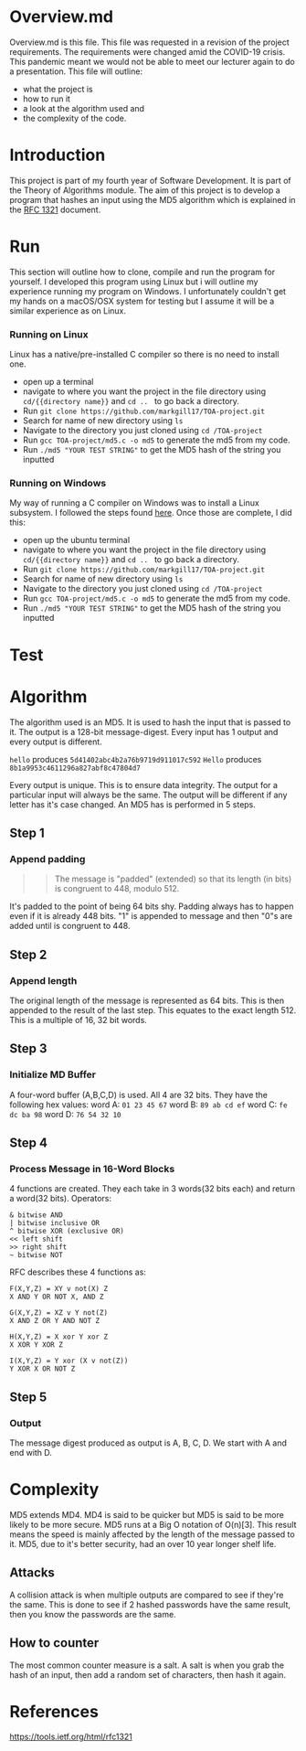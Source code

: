 # Overview.md
Overview.md is this file. This file was requested in a revision of the project requirements. The requirements were changed amid the COVID-19 crisis. This pandemic meant we would not be able to meet our lecturer again to do a presentation. This file will outline:
* what the project is
* how to run it
* a look at the algorithm used
and
* the complexity of the code.

# Introduction
This project is part of my fourth year of Software Development. It is part of the Theory of Algorithms module. The aim of this project is to develop a program that hashes an input using the MD5 algorithm which is explained in the [RFC 1321](https://tools.ietf.org/html/rfc1321) document.

# Run
This section will outline how to clone, compile and run the program for yourself. I developed this program using Linux but i will outline my experience running my program on Windows.
I unfortunately couldn't get my hands on a macOS/OSX system for testing but I assume it will be a similar experience as on Linux.
### Running on Linux
Linux has a native/pre-installed C compiler so there is no need to install one.
* open up a terminal
* navigate to where you want the project in the file directory using ```cd/{{directory name}}``` and ```cd .. ``` to go back a directory.
* Run ```git clone https://github.com/markgill17/TOA-project.git```
* Search for name of new directory using ```ls```
* Navigate to the directory you just cloned using ```cd /TOA-project```
* Run ```gcc TOA-project/md5.c -o md5``` to generate the md5 from my code.
* Run ```./md5 "YOUR TEST STRING"``` to get the MD5 hash of the string you inputted

### Running on Windows
My way of running a C compiler on Windows was to install a Linux subsystem.
I followed the steps found [here](https://ubuntu.com/tutorials/tutorial-ubuntu-on-windows#1-overview). Once those are complete, I did this:
* open up the ubuntu terminal
* navigate to where you want the project in the file directory using ```cd/{{directory name}}``` and ```cd .. ``` to go back a directory.
* Run ```git clone https://github.com/markgill17/TOA-project.git```
* Search for name of new directory using ```ls```
* Navigate to the directory you just cloned using ```cd /TOA-project```
* Run ```gcc TOA-project/md5.c -o md5``` to generate the md5 from my code.
* Run ```./md5 "YOUR TEST STRING"``` to get the MD5 hash of the string you inputted

# Test

# Algorithm
The algorithm used is an MD5. It is used to hash
the input that is passed to it. The output is a 128-bit message-digest. Every input has 1 output and every output is different.

```hello``` produces ```5d41402abc4b2a76b9719d911017c592```
```Hello``` produces ```8b1a9953c4611296a827abf8c47804d7```

Every output is unique. This is to ensure data integrity. The output for a particular input will always be the same. The output will be different if any letter has it's case changed.
An MD5 has is performed in 5 steps.
## Step 1
### Append padding
>> The message is "padded" (extended) so that its length (in bits) is congruent to 448, modulo 512.

It's padded to the point of being 64 bits shy. Padding always has to happen even if it is already 448 bits.
"1" is appended to message and then "0"s are added until is congruent to 448.

## Step 2
### Append length
The original length of the message is represented as 64 bits. This is then appended to the result of the last step. This equates to the exact length 512. This is a multiple of 16, 32 bit words.

## Step 3
### Initialize MD Buffer
A four-word buffer (A,B,C,D) is used. All 4 are 32 bits. They have the following hex values:
word A: ```01 23 45 67```
word B: ```89 ab cd ef```
word C: ```fe dc ba 98```
word D: ```76 54 32 10```

## Step 4
### Process Message in 16-Word Blocks
4 functions are created. They each take in 3 words(32 bits each) and return a word(32 bits).
Operators:
```
& bitwise AND
| bitwise inclusive OR
^ bitwise XOR (exclusive OR)
<< left shift
>> right shift
~ bitwise NOT
```
RFC describes these 4 functions as:
```
F(X,Y,Z) = XY v not(X) Z  
X AND Y OR NOT X, AND Z  

G(X,Y,Z) = XZ v Y not(Z)  
X AND Z OR Y AND NOT Z  
 
H(X,Y,Z) = X xor Y xor Z  
X XOR Y XOR Z  
 
I(X,Y,Z) = Y xor (X v not(Z))
Y XOR X OR NOT Z
```

## Step 5
### Output
The message digest produced as output is A, B, C, D. We start with A and end with D.

# Complexity
MD5 extends MD4. MD4 is said to be quicker but MD5 is said to be more likely to be more secure. MD5 runs at a Big O notation of O(n)[3]. This result means the speed is mainly affected by the length of the message passed to it. MD5, due to it's better security, had an over 10 year longer shelf life.
## Attacks
A collision attack is when multiple outputs are compared to see if they're the same. This is done to see if 2 hashed passwords have the same result, then you know the passwords are the same.
## How to counter
The most common counter measure is a salt. A salt is when you grab the hash of an input, then add a random set of characters, then hash it again.

# References
https://tools.ietf.org/html/rfc1321
